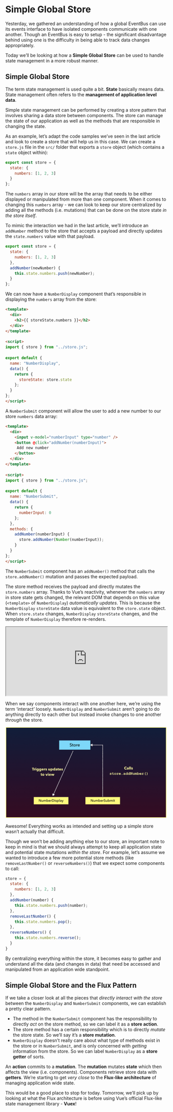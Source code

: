 # Simple Global Store

Yesterday, we gathered an understanding of how a global EventBus can use its events interface to have isolated components communicate with one another. Though an EventBus is easy to setup - the significant disadvantage behind using one is the difficulty in being able to track data changes appropriately.

Today we’ll be looking at how a **Simple Global Store** can be used to handle state management in a more robust manner.

## Simple Global Store

The term state management is used quite a bit. **State** basically means data. State management often refers to the **management of application level data**.

Simple state management can be performed by creating a store pattern that involves sharing a data store between components. The store can manage the state of our application as well as the methods that are responsible in changing the state.

As an example, let’s adapt the code samples we’ve seen in the last article and look to create a store that will help us in this case. We can create a `store.js` file in the `src/` folder that exports a `store` object (which contains a `state` object within):

```javascript
export const store = {
  state: {
    numbers: [1, 2, 3]
  }
};
```

The `numbers` array in our store will be the array that needs to be either displayed or manipulated from more than one component. When it comes to changing this `numbers` array - we can look to keep our store centralized by adding all the methods (i.e. mutations) that can be done on the store state _in the store itself_.

To mimic the interaction we had in the last article, we’ll introduce an `addNumber` method to the store that accepts a payload and directly updates the `state.numbers` value with that payload.

```javascript
export const store = {
  state: {
    numbers: [1, 2, 3]
  },
  addNumber(newNumber) {
    this.state.numbers.push(newNumber);
  }
};
```

We can now have a `NumberDisplay` component that’s responsible in displaying the `numbers` array from the store:

```html
<template>
  <div>
    <h2>{{ storeState.numbers }}</h2>
  </div>
</template>

<script>
import { store } from "../store.js";

export default {
  name: "NumberDisplay",
  data() {
    return {
      storeState: store.state
    };
  }
};
</script>
```

A `NumberSubmit` component will allow the user to add a new number to our store `numbers` data array:

```html
<template>
  <div>
    <input v-model="numberInput" type="number" />
    <button @click="addNumber(numberInput)">
     Add new number
    </button>
  </div>
</template>

<script>
import { store } from "../store.js";

export default {
  name: "NumberSubmit",
  data() {
    return {
      numberInput: 0
    };
  },
  methods: {
    addNumber(numberInput) {
      store.addNumber(Number(numberInput));
    }
  }
};
</script>
```

The `NumberSubmit` component has an `addNumber()` method that calls the `store.addNumber()` mutation and passes the expected payload.

The store method receives the payload and directly mutates the `store.numbers` array. Thanks to Vue’s reactivity, whenever the `numbers` array in store state gets changed, the relevant DOM that depends on this value (`<template>` of `NumberDisplay`) _automatically updates_. This is because the `NumberDisplay` `storeState` data value is equivalent to the `store.state` object. When `store.state` changes, `NumberDisplay` `storeState` changes, and the template of `NumberDisplay` therefore re-renders.

<iframe src='https://thirty-days-of-vue-global-store.surge.sh/'
        height="215"
        scrolling="no"
        style='display: block; margin: 0 auto; width: 100%'>
</iframe>

When we say components interact with one another here, we’re using the term ‘interact’ loosely. `NumberDisplay` and `NumberSubmit` aren’t going to do anything directly to each other but instead invoke changes to one another _through_ the store.

![](./public/assets/store-diagram.png)

Awesome! Everything works as intended and setting up a simple store wasn’t actually that difficult.

Though we won’t be adding anything else to our store, an important note to keep in mind is that we should always attempt to keep all application state and potential state mutations _within the store_. For example, let’s assume we wanted to introduce a few more potential store methods (like `removeLastNumber()` or `reverseNumbers()`) that we expect some components to call:

```javascript
store = {
  state: {
    numbers: [1, 2, 3]
  },
  addNumber(number) {
    this.state.numbers.push(number);
  },
  removeLastNumber() {
    this.state.numbers.pop();
  },
  reverseNumbers() {
    this.state.numbers.reverse();
  }
}
```

By centralizing everything within the store, it becomes easy to gather and understand all the data (and changes in data) that need be accessed and manipulated from an application wide standpoint.

## Simple Global Store and the Flux Pattern

If we take a closer look at all the pieces that _directly interact with the store_ between the `NumberDisplay` and `NumberSubmit` components, we can establish a pretty clear pattern.

-   The method in the `NumberSubmit` component has the responsibility to directly _act_ on the store method, so we can label it as a **store action**.
-   The store method has a certain responsibility which is to directly _mutate_ the store state. So we’ll say it’s a **store mutation**.
-   `NumberDisplay` doesn’t really care about what type of methods exist in the store or in `NumberSubmit`, and is only concerned with _getting_ information from the store. So we can label `NumberDisplay` as a **store getter** of sorts.

An **action** commits to a **mutation**. The **mutation** mutates **state** which then affects the view (i.e. components). Components retrieve store data with **getters**. We’re starting to get _very close_ to the **Flux-like architecture** of managing application wide state.

This would be a good place to stop for today. Tomorrow, we’ll pick up by looking at what the Flux architecture is before using Vue’s official Flux-like state management library - **Vuex**!
